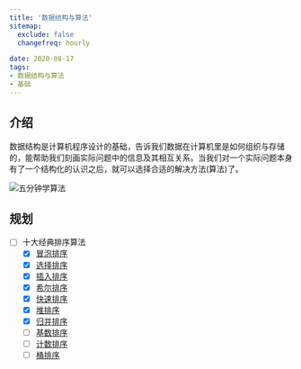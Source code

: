 ```yaml
---
title: '数据结构与算法'
sitemap:
  exclude: false
  changefreq: hourly

date: 2020-08-17
tags:
- 数据结构与算法
- 基础
---
```


## 介绍

数据结构是计算机程序设计的基础，告诉我们数据在计算机里是如何组织与存储的，能帮助我们刻画实际问题中的信息及其相互关系。当我们对一个实际问题本身有了一个结构化的认识之后，就可以选择合适的解决方法(算法)了。

![五分钟学算法](http://blog.loveli.site/2020-08-16-15975531702215.jpg)

## 规划

* [ ] 十大经典排序算法
  * [x] [冒泡排序](/basis/algorithms/t1-buble-sort)
  * [x] [选择排序](/basis/algorithms/t2-selection-sort)
  * [x] [插入排序](/basis/algorithms/t3-insertion-sort)
  * [x] [希尔排序](/basis/algorithms/t4-shell-sort)
  * [x] [快速排序](/basis/algorithms/t5-quick-sort)
  * [x] [堆排序](/basis/algorithms/t6-heap-sort)
  * [x] [归并排序](/basis/algorithms/t7-merge-sort)
  * [ ] [基数排序](/basis/algorithms/t8-basic-sort)
  * [ ] [计数排序](/basis/algorithms/t9-count-sort)
  * [ ] [桶排序](/basis/algorithms/t10-bucket-sort)